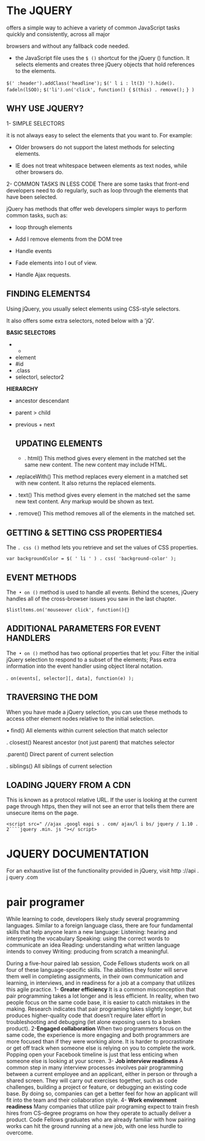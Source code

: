 #  The JQUERY

offers a simple way to achieve a variety of common
JavaScript tasks quickly and consistently, across all major

browsers and without any fallback code needed.

- the JavaScript file uses the
``$ ()`` shortcut for the jQuery ()
function. It selects elements and
creates three jQuery objects that
hold references to the elements.

``$(' :header').addClass('headline');``
``$(' l i : lt(3) ').hide(). fadeln(lSOO);``
``$('li').on('click', function() {``
``$(this) . remove();``
``} )``

## WHY USE JQUERY?

1- SIMPLE SELECTORS


it is not always easy to select the elements
that you want to. For example:
-  Older browsers do not support the latest
methods for selecting elements.

-  IE does not treat whitespace between elements
as text nodes, while other browsers do.

2- COMMON TASKS IN LESS CODE
There are some tasks that front-end developers
need to do regularly, such as loop through the
elements that have been selected.

jQuery has methods that offer web developers
simpler ways to perform common tasks, such as:
- loop through elements
-  Add I remove elements from the DOM tree

-  Handle events
 
-  Fade elements into I out of view.

-  Handle Ajax requests.

## FINDING ELEMENTS4

Using jQuery, you usually select elements
using CSS-style selectors. 

It also offers some
extra selectors, noted below with a 'jQ'.

**BASIC SELECTORS**

- *
- element
- #id
- .class
- selectorl, selector2

**HIERARCHY**

- ancestor descendant
- parent > child
- previous + next
  
  ## UPDATING ELEMENTS

  - . html()
This method gives every element
in the matched set the same new
content. The new content may
include HTML.
- .replaceWith()
This method replaces every
element in a matched set with
new content. It also returns the
replaced elements.
- . text()
This method gives every element
in the matched set the same new
text content. Any markup would
be shown as text.
- . remove()
This method removes all of the
elements in the matched set.

## GETTING & SETTING CSS PROPERTIES4

The ``. css ()`` method lets you retrieve
and set the values of CSS properties.

``var backgroundColor = $( ' li ' ) . css( 'background-color' );``

## EVENT METHODS

The`` • on ()`` method is used to handle all events.
Behind the scenes, jQuery handles all of the
cross-browser issues you saw in the last chapter.

``$listltems.on('mouseover click', function(){}``

## ADDITIONAL PARAMETERS FOR EVENT HANDLERS

The`` • on ()`` method has two optional properties that let you:
Filter the initial jQuery selection to respond to a subset of the elements;
Pass extra information into the event handler using object literal notation.


.`` on(events[, selector][, data], function(e) );``

## TRAVERSING THE DOM

When you have made a jQuery selection, you
can use these methods to access other element
nodes relative to the initial selection.

• find() All elements within current selection that match selector

. closest() Nearest ancestor (not just parent) that matches selector

.parent() Direct parent of current selection

. siblings() All siblings of current selection

## LOADING JQUERY FROM A CDN

This is known as a protocol
relative URL. If the user is
looking at the current page
through https, then they will not
see an error that tells them there
are unsecure items on the page.

``<script src=" //ajax .googl eapi s . com/ ajax/l i bs/ jquery / 1.10 . 2````jquery .min. js "></ script>``

# JQUERY DOCUMENTATION
For an exhaustive list of the functionality
provided in jQuery, visit http ://api . j query .com

# pair programer

While learning to code, developers likely study several programming languages. Similar to a foreign language class, there are four fundamental skills that help anyone learn a new language: Listening: hearing and interpreting the vocabulary Speaking: using the correct words to communicate an idea Reading: understanding what written language intends to convey Writing: producing from scratch a meaningful. 

During a five-hour paired lab session, Code Fellows students work on all four of these language-specific skills. The abilities they foster will serve them well in completing assignments, in their own communication and learning, in interviews, and in readiness for a job at a company that utilizes this agile practice.
 1- **Greater efficiency**
It is a common misconception that pair programming takes a lot longer and is less efficient. In reality, when two people focus on the same code base, it is easier to catch mistakes in the making. Research indicates that pair programing takes slightly longer, but produces higher-quality code that doesn’t require later effort in troubleshooting and debugging (let alone exposing users to a broken product).
2-**Engaged collaboration**
When two programmers focus on the same code, the experience is more engaging and both programmers are more focused than if they were working alone. It is harder to procrastinate or get off track when someone else is relying on you to complete the work. Popping open your Facebook timeline is just that less enticing when someone else is looking at your screen.
3- **Job interview readiness**
A common step in many interview processes involves pair programming between a current employee and an applicant, either in person or through a shared screen. They will carry out exercises together, such as code challenges, building a project or feature, or debugging an existing code base. By doing so, companies can get a better feel for how an applicant will fit into the team and their collaboration style.
4- **Work environment readiness**
Many companies that utilize pair programing expect to train fresh hires from CS-degree programs on how they operate to actually deliver a product. Code Fellows graduates who are already familiar with how pairing works can hit the ground running at a new job, with one less hurdle to overcome.